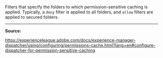 Filters that specify the folders to which permission-sensitive caching is applied. Typically, a `deny` filter is applied to all folders, and `allow` filters are applied to secured folders.

---

**Source:**

https://experienceleague.adobe.com/docs/experience-manager-dispatcher/using/configuring/permissions-cache.html?lang=en#configure-dispatcher-for-permission-sensitive-caching
